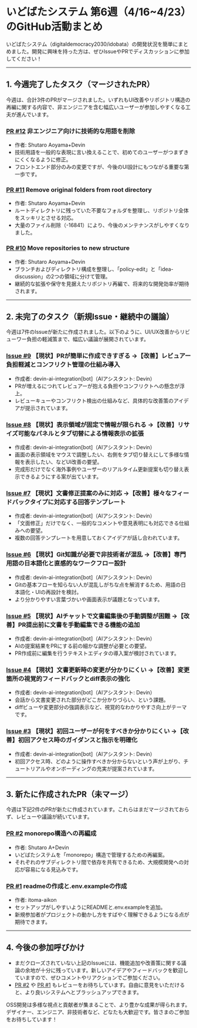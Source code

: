 # いどばたシステム 第6週（4/16~4/23）のGitHub活動まとめ

いどばたシステム（digitaldemocracy2030/idobata）の開発状況を簡単にまとめました。開発に興味を持った方は、ぜひIssueやPRでディスカッションに参加してください！

---

## 1. 今週完了したタスク（マージされたPR）

今週は、合計3件のPRがマージされました。いずれもUI改善やリポジトリ構造の再編に関する内容で、非エンジニアを含む幅広いユーザーが参加しやすくなる工夫が進んでいます。

### [PR #12](https://github.com/digitaldemocracy2030/idobata/pull/12) 非エンジニア向けに技術的な用語を削除
- 作者: Shutaro Aoyama+Devin  
- 技術用語を一般的な表現に言い換えることで、初めてのユーザーがつまずきにくくなるように修正。  
- フロントエンド部分のみの変更ですが、今後のUI設計にもつながる重要な第一歩です。

### [PR #11](https://github.com/digitaldemocracy2030/idobata/pull/11) Remove original folders from root directory
- 作者: Shutaro Aoyama+Devin  
- ルートディレクトリに残っていた不要なフォルダを整理し、リポジトリ全体をスッキリとさせる対応。  
- 大量のファイル削除（-16841）により、今後のメンテナンスがしやすくなりました。

### [PR #10](https://github.com/digitaldemocracy2030/idobata/pull/10) Move repositories to new structure
- 作者: Shutaro Aoyama+Devin  
- ブランチおよびディレクトリ構成を整理し、「policy-edit」と「idea-discussion」の2つの領域に分けて管理。  
- 継続的な拡張や保守を見据えたリポジトリ再編で、将来的な開発効率が期待されます。

---

## 2. 未完了のタスク（新規Issue・継続中の議論）

今週は7件のIssueが新たに作成されました。以下のように、UI/UX改善からリビューワー負担の軽減策まで、幅広い議論が展開されています。

### [Issue #9](https://github.com/digitaldemocracy2030/idobata/issues/9) 【現状】PRが簡単に作成できすぎる →【改善】レビュアー負担軽減とコンフリクト管理の仕組み導入
- 作成者: devin-ai-integration[bot]（AIアシスタント: Devin）  
- PRが増えるにつれてレビュアーが抱える負担やコンフリクトへの懸念が浮上。  
- レビューキューやコンフリクト検出の仕組みなど、具体的な改善策のアイデアが提示されています。

### [Issue #8](https://github.com/digitaldemocracy2030/idobata/issues/8) 【現状】表示領域が固定で情報が限られる →【改善】リサイズ可能なパネルとタブ切替による情報表示の拡張
- 作成者: devin-ai-integration[bot]（AIアシスタント: Devin）  
- 画面の表示領域をマウスで調整したい、右側をタブ切り替えにして多様な情報を表示したい、などUI改善の要望。  
- 完成形だけでなく海外事例やユーザーのリアルタイム更新提案も切り替え表示できるようにする案が出ています。

### [Issue #7](https://github.com/digitaldemocracy2030/idobata/issues/7) 【現状】文書修正提案のみに対応 →【改善】様々なフィードバックタイプに対応する回答テンプレート
- 作成者: devin-ai-integration[bot]（AIアシスタント: Devin）  
- 「文面修正」だけでなく、一般的なコメントや意見表明にも対応できる仕組みへの要望。  
- 複数の回答テンプレートを用意しておくアイデアが話し合われています。

### [Issue #6](https://github.com/digitaldemocracy2030/idobata/issues/6) 【現状】Git知識が必要で非技術者が混乱 →【改善】専門用語の日本語化と直感的なワークフロー設計
- 作成者: devin-ai-integration[bot]（AIアシスタント: Devin）  
- Gitの基本フローを知らない人が混乱しがちな点を解消するため、用語の日本語化・UIの再設計を検討。  
- より分かりやすい言葉づかいや画面表示が議題となっています。

### [Issue #5](https://github.com/digitaldemocracy2030/idobata/issues/5) 【現状】AIチャットで文書編集後の手動調整が困難 →【改善】PR提出前に文書を手動編集できる機能の追加
- 作成者: devin-ai-integration[bot]（AIアシスタント: Devin）  
- AIの提案結果をPRにする前の細かな調整が必要との要望。  
- PR作成前に編集を行うテキストエディタの導入案が検討されています。

### [Issue #4](https://github.com/digitaldemocracy2030/idobata/issues/4) 【現状】文書更新時の変更が分かりにくい →【改善】変更箇所の視覚的フィードバックとdiff表示の強化
- 作成者: devin-ai-integration[bot]（AIアシスタント: Devin）  
- 会話から文書変更された部分がどこか分かりづらい、という課題。  
- diffビューや変更部分の強調表示など、視覚的なわかりやすさ向上がテーマです。

### [Issue #3](https://github.com/digitaldemocracy2030/idobata/issues/3) 【現状】初回ユーザーが何をすべきか分かりにくい →【改善】初回アクセス時のガイダンスと指示を明確化
- 作成者: devin-ai-integration[bot]（AIアシスタント: Devin）  
- 初回アクセス時、どのように操作すべきか分からないという声が上がり、チュートリアルやオンボーディングの充実が提案されています。

---

## 3. 新たに作成されたPR（未マージ）

今週は下記2件のPRが新たに作成されています。これらはまだマージされておらず、レビューや議論が続いています。

### [PR #2](https://github.com/digitaldemocracy2030/idobata/pull/2) monorepo構造への再編成
- 作者: Shutaro A+Devin  
- いどばたシステムを「monorepo」構造で管理するための再編案。  
- それぞれのサブディレクトリ間で依存を共有できるため、大規模開発への対応が容易になる見込みです。

### [PR #1](https://github.com/digitaldemocracy2030/idobata/pull/1) readmeの作成と.env.exampleの作成
- 作者: itoma-aikon  
- セットアップがしやすいようにREADMEと.env.exampleを追加。  
- 新規参加者がプロジェクトの動かし方をすばやく理解できるようになる点が期待できます。

---

## 4. 今後の参加呼びかけ

- まだクローズされていない上記のIssueには、機能追加や改善策に関する議論の余地が十分に残っています。新しいアイデアやフィードバックを歓迎していますので、ぜひコメントやリアクションでご参加ください。  
- [PR #2](https://github.com/digitaldemocracy2030/idobata/pull/2) や [PR #1](https://github.com/digitaldemocracy2030/idobata/pull/1) もレビューをお待ちしています。自由に意見をいただけると、より良いシステムへとブラッシュアップできます。

OSS開発は多様な視点と貢献者が集まることで、より豊かな成果が得られます。デザイナー、エンジニア、非技術者など、どなたも大歓迎です。皆さまのご参加をお待ちしています！